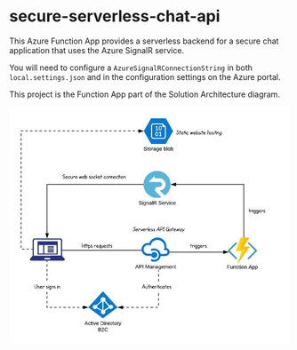 # secure-serverless-chat-api

This Azure Function App provides a serverless backend for a secure chat application that uses the Azure SignalR service.

You will need to configure a ```AzureSignalRConnectionString``` in both ```local.settings.json``` and in the configuration settings on the Azure portal.

This project is the Function App part of the Solution Architecture diagram.

![](https://github.com/mattburrell/secure-serverless-chat-api/blob/master/Secure%20Serverless%20Chat.jpeg)
